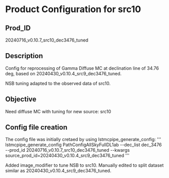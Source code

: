 # Product Configuration for src10

## Prod_ID

20240716_v0.10.7_src10_dec3476_tuned

##  Description

Config for reprocessing of Gamma Diffuse MC at declination line of 34.76 deg, based on 20240430_v0.10.4_src9_dec3476_tuned.

NSB tuning adapted to the observed data of src10.

## Objective

Need diffuse MC with tuning for new source: src10

## Config file creation

The config file was initially cretaed by using lstmcpipe_generate_config:
'''
lstmcpipe_generate_config PathConfigAllSkyFullDL1ab  --dec_list dec_3476 --prod_id 20240716_v0.10.7_src10_dec3476_tuned --kwargs source_prod_id=20240430_v0.10.4_src9_dec3476_tuned
'''

Added image_modifier to tune NSB to src10.
Manually edited to split dataset similar as 20240430_v0.10.4_src9_dec3476_tuned.
